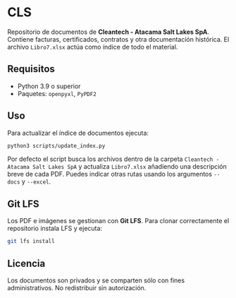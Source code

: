 # CLS

Repositorio de documentos de **Cleantech - Atacama Salt Lakes SpA**. Contiene
facturas, certificados, contratos y otra documentación histórica. El archivo
`Libro7.xlsx` actúa como índice de todo el material.

## Requisitos

- Python 3.9 o superior
- Paquetes: `openpyxl`, `PyPDF2`

## Uso

Para actualizar el índice de documentos ejecuta:

```bash
python3 scripts/update_index.py
```

Por defecto el script busca los archivos dentro de la carpeta
`Cleantech - Atacama Salt Lakes SpA` y actualiza `Libro7.xlsx` añadiendo una
descripción breve de cada PDF. Puedes indicar otras rutas usando los argumentos
`--docs` y `--excel`.

## Git LFS

Los PDF e imágenes se gestionan con **Git LFS**. Para clonar correctamente el
repositorio instala LFS y ejecuta:

```bash
git lfs install
```

## Licencia

Los documentos son privados y se comparten sólo con fines administrativos. No
redistribuir sin autorización.
